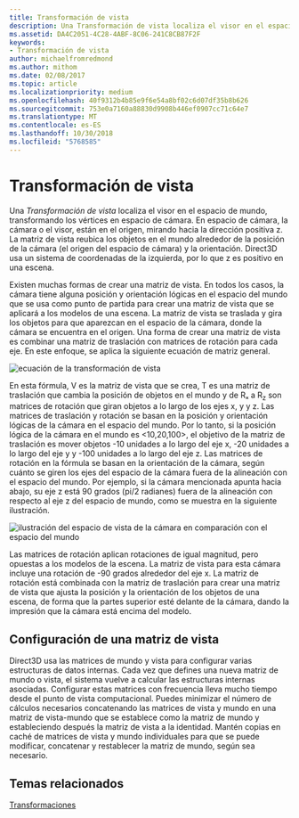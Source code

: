 ```yaml
---
title: Transformación de vista
description: Una Transformación de vista localiza el visor en el espacio de mundo, transformando los vértices en espacio de cámara.
ms.assetid: DA4C2051-4C28-4ABF-8C06-241C8CB87F2F
keywords:
- Transformación de vista
author: michaelfromredmond
ms.author: mithom
ms.date: 02/08/2017
ms.topic: article
ms.localizationpriority: medium
ms.openlocfilehash: 40f9312b4b85e9f6e54a8bf02c6d07df35b8b626
ms.sourcegitcommit: 753e0a7160a88830d9908b446ef0907cc71c64e7
ms.translationtype: MT
ms.contentlocale: es-ES
ms.lasthandoff: 10/30/2018
ms.locfileid: "5768585"
---
```

# <a name="view-transform"></a>Transformación de vista


Una *Transformación de vista* localiza el visor en el espacio de mundo, transformando los vértices en espacio de cámara. En espacio de cámara, la cámara o el visor, están en el origen, mirando hacia la dirección positiva z. La matriz de vista reubica los objetos en el mundo alrededor de la posición de la cámara (el origen del espacio de cámara) y la orientación. Direct3D usa un sistema de coordenadas de la izquierda, por lo que z es positivo en una escena.

Existen muchas formas de crear una matriz de vista. En todos los casos, la cámara tiene alguna posición y orientación lógicas en el espacio del mundo que se usa como punto de partida para crear una matriz de vista que se aplicará a los modelos de una escena. La matriz de vista se traslada y gira los objetos para que aparezcan en el espacio de la cámara, donde la cámara se encuentra en el origen. Una forma de crear una matriz de vista es combinar una matriz de traslación con matrices de rotación para cada eje. En este enfoque, se aplica la siguiente ecuación de matriz general.

![ecuación de la transformación de vista](images/viewtran.png)

En esta fórmula, V es la matriz de vista que se crea, T es una matriz de traslación que cambia la posición de objetos en el mundo y de Rₓ a R<sub>z</sub> son matrices de rotación que giran objetos a lo largo de los ejes x, y y z. Las matrices de traslación y rotación se basan en la posición y orientación lógicas de la cámara en el espacio del mundo. Por lo tanto, si la posición lógica de la cámara en el mundo es &lt;10,20,100&gt;, el objetivo de la matriz de traslación es mover objetos -10 unidades a lo largo del eje x, -20 unidades a lo largo del eje y y -100 unidades a lo largo del eje z. Las matrices de rotación en la fórmula se basan en la orientación de la cámara, según cuánto se giren los ejes del espacio de la cámara fuera de la alineación con el espacio del mundo. Por ejemplo, si la cámara mencionada apunta hacia abajo, su eje z está 90 grados (pi/2 radianes) fuera de la alineación con respecto al eje z del espacio de mundo, como se muestra en la siguiente ilustración.

![ilustración del espacio de vista de la cámara en comparación con el espacio del mundo](images/camtop.png)

Las matrices de rotación aplican rotaciones de igual magnitud, pero opuestas a los modelos de la escena. La matriz de vista para esta cámara incluye una rotación de -90 grados alrededor del eje x. La matriz de rotación está combinada con la matriz de traslación para crear una matriz de vista que ajusta la posición y la orientación de los objetos de una escena, de forma que la partes superior esté delante de la cámara, dando la impresión que la cámara está encima del modelo.

## <a name="span-idsettingupaviewmatrixspanspan-idsettingupaviewmatrixspanspan-idsettingupaviewmatrixspansetting-up-a-view-matrix"></a><span id="Setting_Up_a_View_Matrix"></span><span id="setting_up_a_view_matrix"></span><span id="SETTING_UP_A_VIEW_MATRIX"></span>Configuración de una matriz de vista


Direct3D usa las matrices de mundo y vista para configurar varias estructuras de datos internas. Cada vez que defines una nueva matriz de mundo o vista, el sistema vuelve a calcular las estructuras internas asociadas. Configurar estas matrices con frecuencia lleva mucho tiempo desde el punto de vista computacional. Puedes minimizar el número de cálculos necesarios concatenando las matrices de vista y mundo en una matriz de vista-mundo que se establece como la matriz de mundo y estableciendo después la matriz de vista a la identidad. Mantén copias en caché de matrices de vista y mundo individuales para que se puede modificar, concatenar y restablecer la matriz de mundo, según sea necesario.

## <a name="span-idrelated-topicsspanrelated-topics"></a><span id="related-topics"></span>Temas relacionados


[Transformaciones](transforms.md)

 

 




